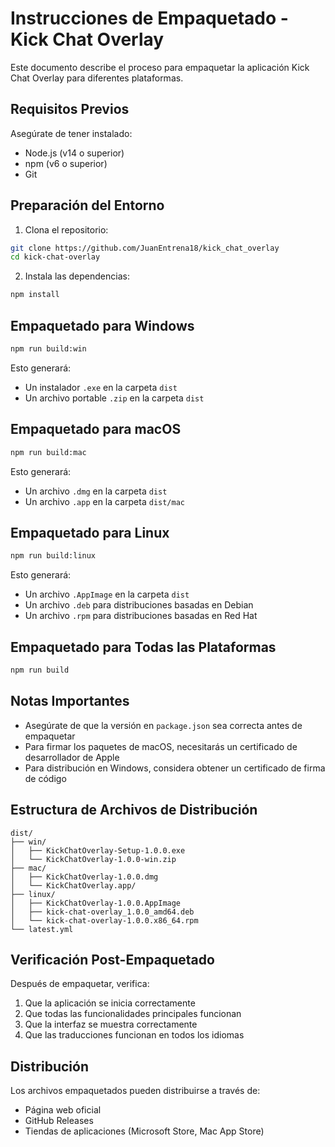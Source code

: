 # Instrucciones de Empaquetado - Kick Chat Overlay

Este documento describe el proceso para empaquetar la aplicación Kick Chat Overlay para diferentes plataformas.

## Requisitos Previos

Asegúrate de tener instalado:

- Node.js (v14 o superior)
- npm (v6 o superior)
- Git

## Preparación del Entorno

1. Clona el repositorio:
```bash
git clone https://github.com/JuanEntrena18/kick_chat_overlay
cd kick-chat-overlay
```

2. Instala las dependencias:
```bash
npm install
```

## Empaquetado para Windows

```bash
npm run build:win
```

Esto generará:
- Un instalador `.exe` en la carpeta `dist`
- Un archivo portable `.zip` en la carpeta `dist`

## Empaquetado para macOS

```bash
npm run build:mac
```

Esto generará:
- Un archivo `.dmg` en la carpeta `dist`
- Un archivo `.app` en la carpeta `dist/mac`

## Empaquetado para Linux

```bash
npm run build:linux
```

Esto generará:
- Un archivo `.AppImage` en la carpeta `dist`
- Un archivo `.deb` para distribuciones basadas en Debian
- Un archivo `.rpm` para distribuciones basadas en Red Hat

## Empaquetado para Todas las Plataformas

```bash
npm run build
```

## Notas Importantes

- Asegúrate de que la versión en `package.json` sea correcta antes de empaquetar
- Para firmar los paquetes de macOS, necesitarás un certificado de desarrollador de Apple
- Para distribución en Windows, considera obtener un certificado de firma de código

## Estructura de Archivos de Distribución

```
dist/
├── win/
│   ├── KickChatOverlay-Setup-1.0.0.exe
│   └── KickChatOverlay-1.0.0-win.zip
├── mac/
│   ├── KickChatOverlay-1.0.0.dmg
│   └── KickChatOverlay.app/
├── linux/
│   ├── KickChatOverlay-1.0.0.AppImage
│   ├── kick-chat-overlay_1.0.0_amd64.deb
│   └── kick-chat-overlay-1.0.0.x86_64.rpm
└── latest.yml
```

## Verificación Post-Empaquetado

Después de empaquetar, verifica:

1. Que la aplicación se inicia correctamente
2. Que todas las funcionalidades principales funcionan
3. Que la interfaz se muestra correctamente
4. Que las traducciones funcionan en todos los idiomas

## Distribución

Los archivos empaquetados pueden distribuirse a través de:

- Página web oficial
- GitHub Releases
- Tiendas de aplicaciones (Microsoft Store, Mac App Store)
